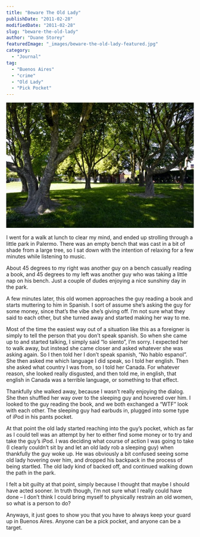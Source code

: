 ```yaml
---
title: "Beware The Old Lady"
publishDate: "2011-02-28"
modifiedDate: "2011-02-28"
slug: "beware-the-old-lady"
author: "Duane Storey"
featuredImage: "_images/beware-the-old-lady-featured.jpg"
category:
  - "Journal"
tag:
  - "Buenos Aires"
  - "crime"
  - "Old Lady"
  - "Pick Pocket"
---
```


[![](_images/beware-the-old-lady-1.jpg "3594286358_4684a87856_o")](http://www.migratorynerd.com/wordpress/wp-content/uploads/2011/02/3594286358_4684a87856_o.jpg)

I went for a walk at lunch to clear my mind, and ended up strolling through a little park in Palermo. There was an empty bench that was cast in a bit of shade from a large tree, so I sat down with the intention of relaxing for a few minutes while listening to music.

About 45 degrees to my right was another guy on a bench casually reading a book, and 45 degrees to my left was another guy who was taking a little nap on his bench. Just a couple of dudes enjoying a nice sunshiny day in the park.

A few minutes later, this old women approaches the guy reading a book and starts muttering to him in Spanish. I sort of assume she’s asking the guy for some money, since that’s the vibe she’s giving off. I’m not sure what they said to each other, but she turned away and started making her way to me.

Most of the time the easiest way out of a situation like this as a foreigner is simply to tell the person that you don’t speak spanish. So when she came up to and started talking, I simply said “lo siento”, I’m sorry. I expected her to walk away, but instead she came closer and asked whatever she was asking again. So I then told her I don’t speak spanish, “No hablo espanol”. She then asked me which language I did speak, so I told her english. Then she asked what country I was from, so I told her Canada. For whatever reason, she looked really disgusted, and then told me, in english, that english in Canada was a terrible language, or something to that effect.

Thankfully she walked away, because I wasn’t really enjoying the dialog. She then shuffled her way over to the sleeping guy and hovered over him. I looked to the guy reading the book, and we both exchanged a “WTF” look with each other. The sleeping guy had earbuds in, plugged into some type of iPod in his pants pocket.

At that point the old lady started reaching into the guy’s pocket, which as far as I could tell was an attempt by her to either find some money or to try and take the guy’s iPod. I was deciding what course of action I was going to take (I clearly couldn’t sit by and let an old lady rob a sleeping guy) when thankfully the guy woke up. He was obviously a bit confused seeing some old lady hovering over him, and dropped his backpack in the process of being startled. The old lady kind of backed off, and continued walking down the path in the park.

I felt a bit guilty at that point, simply because I thought that maybe I should have acted sooner. In truth though, I’m not sure what I really could have done – I don’t think I could bring myself to physically restrain an old women, so what is a person to do?

Anyways, it just goes to show you that you have to always keep your guard up in Buenos Aires. Anyone can be a pick pocket, and anyone can be a target.